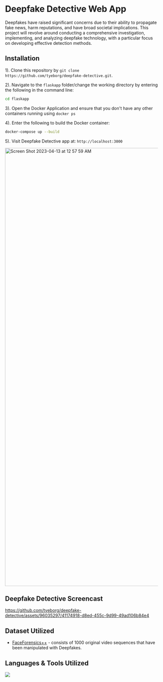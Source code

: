 # Deepfake Detective Web App

Deepfakes have raised significant concerns due to their ability to propagate fake news, harm reputations, and have broad societal implications. This project will revolve around conducting a comprehensive investigation, implementing, and analyzing deepfake technology, with a particular focus on developing effective detection methods.

## Installation
1). Clone this repository by `git clone https://github.com/tyeborg/deepfake-detective.git`.

2). Navigate to the `flaskapp` folder/change the working directory by entering the following in the command line: 
```bash
cd flaskapp
```
3). Open the Docker Application and ensure that you don't have any other containers running using `docker ps`

4). Enter the following to build the Docker container:
```bash
docker-compose up --build
```
5). Visit Deepfake Detective app at: `http://localhost:3000`

<img width="1440" alt="Screen Shot 2023-04-13 at 12 57 59 AM" src="https://github.com/tyeborg/deepfake-detective/assets/96035297/d2187062-9ef7-4ca0-a3f7-4052fbbcba2a">

## Deepfake Detective Screencast
https://github.com/tyeborg/deepfake-detective/assets/96035297/41174918-d8ed-455c-9d99-49ad106b84e4

## Dataset Utilized
* [FaceForensics++][1] - consists of 1000 original video sequences that have been manipulated with Deepfakes.

[1]: https://www.kaggle.com/datasets/sorokin/faceforensics


## Languages & Tools Utilized

<p float="left">
  <a href="https://skillicons.dev">
    <img src="https://skillicons.dev/icons?i=js,python,flask,html,css,docker,git,vscode" />
  </a>
</p>
